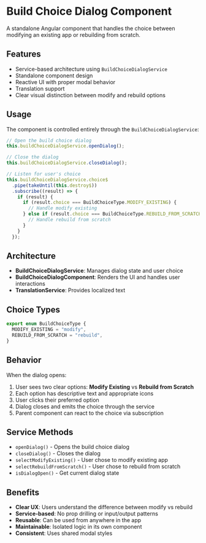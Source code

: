 # Build Choice Dialog Component

A standalone Angular component that handles the choice between modifying an existing app or rebuilding from scratch.

## Features

- Service-based architecture using `BuildChoiceDialogService`
- Standalone component design
- Reactive UI with proper modal behavior
- Translation support
- Clear visual distinction between modify and rebuild options

## Usage

The component is controlled entirely through the `BuildChoiceDialogService`:

```typescript
// Open the build choice dialog
this.buildChoiceDialogService.openDialog();

// Close the dialog
this.buildChoiceDialogService.closeDialog();

// Listen for user's choice
this.buildChoiceDialogService.choice$
  .pipe(takeUntil(this.destroy$))
  .subscribe((result) => {
    if (result) {
      if (result.choice === BuildChoiceType.MODIFY_EXISTING) {
        // Handle modify existing
      } else if (result.choice === BuildChoiceType.REBUILD_FROM_SCRATCH) {
        // Handle rebuild from scratch
      }
    }
  });
```

## Architecture

- **BuildChoiceDialogService**: Manages dialog state and user choice
- **BuildChoiceDialogComponent**: Renders the UI and handles user interactions
- **TranslationService**: Provides localized text

## Choice Types

```typescript
export enum BuildChoiceType {
  MODIFY_EXISTING = "modify",
  REBUILD_FROM_SCRATCH = "rebuild",
}
```

## Behavior

When the dialog opens:

1. User sees two clear options: **Modify Existing** vs **Rebuild from Scratch**
2. Each option has descriptive text and appropriate icons
3. User clicks their preferred option
4. Dialog closes and emits the choice through the service
5. Parent component can react to the choice via subscription

## Service Methods

- `openDialog()` - Opens the build choice dialog
- `closeDialog()` - Closes the dialog
- `selectModifyExisting()` - User chose to modify existing app
- `selectRebuildFromScratch()` - User chose to rebuild from scratch
- `isDialogOpen()` - Get current dialog state

## Benefits

- **Clear UX**: Users understand the difference between modify vs rebuild
- **Service-based**: No prop drilling or input/output patterns
- **Reusable**: Can be used from anywhere in the app
- **Maintainable**: Isolated logic in its own component
- **Consistent**: Uses shared modal styles

